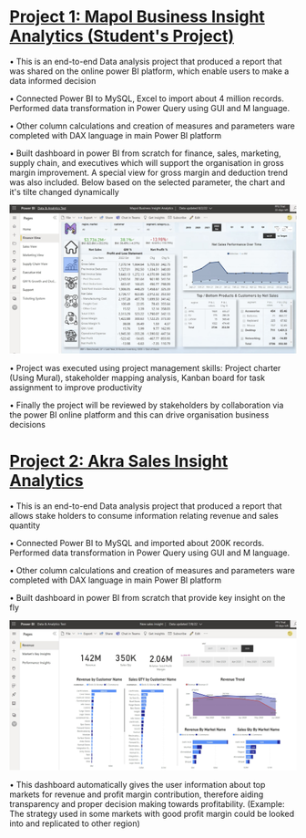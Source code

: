 # [Project 1: Mapol Business Insight Analytics (Student's Project)](https://github.com/Ola-20/PowerBI-projects)

•	This is an end-to-end Data analysis project that produced a report that was shared on the online power BI platform, which enable users to make a data informed decision

•	Connected Power BI to MySQL, Excel to import about 4 million records. Performed data transformation in Power Query using GUI and M language.

•	Other column calculations and creation of measures and parameters ware completed with DAX language in main Power BI platform

•	Built dashboard in power BI from scratch for finance, sales, marketing, supply chain, and executives which will support the organisation in gross margin improvement. A special view for gross margin and deduction trend was also included. Below based on the selected parameter, the chart and it's tilte changed dynamically


![](https://github.com/Ola-20/Ola_Portfolio/blob/main/images/finance_view.JPG)

• Project was executed using project management skills: Project charter (Using Mural), stakeholder mapping analysis, Kanban board for task assignment to improve productivity

• Finally the project will be reviewed by stakeholders by collaboration via the power BI online platform and this can drive organisation business decisions





# [Project 2: Akra Sales Insight Analytics](https://github.com/Ola-20/PowerBI-projects/blob/main/Akra/ReadMe.md)

•	This is an end-to-end Data analysis project that produced a report that allows stake holders to consume information relating revenue and sales quantity

•	Connected Power BI to MySQL and imported about 200K records. Performed data transformation in Power Query using GUI and M language.

•	Other column calculations and creation of measures and parameters ware completed with DAX language in main Power BI platform

•	Built dashboard in power BI from scratch that provide key insight on the fly

![](https://github.com/Ola-20/Ola_Portfolio/blob/main/images/revenue%20view.JPG)

•	This dashboard automatically gives the user information about top markets for revenue and profit margin contribution, therefore aiding transparency and proper decision making towards profitability. (Example: The strategy used in some markets with good profit margin could be looked into and replicated to other region)
